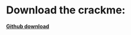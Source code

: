# Download the crackme:

[**Github download**](https://github.com/Bxtumation/bxtumations-crackme/raw/main/bxtumations_crackme.exe)
